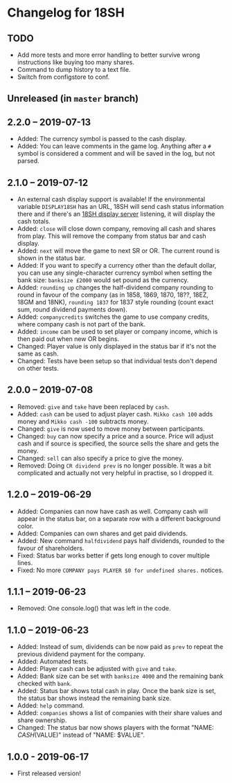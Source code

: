 # Changelog for 18SH

## TODO
- Add more tests and more error handling to better survive wrong instructions
like buying too many shares.
- Command to dump history to a text file.
- Switch from configstore to conf.

## Unreleased (in `master` branch)

## 2.2.0 – 2019-07-13
- Added: The currency symbol is passed to the cash display.
- Added: You can leave comments in the game log. Anything after a `#` symbol is
considered a comment and will be saved in the log, but not parsed.

## 2.1.0 – 2019-07-12
- An external cash display support is available! If the environmental variable
`DISPLAY18SH` has an URL, 18SH will send cash status information there and if
there's an [18SH display server](https://github.com/msaari/18sh-display)
listening, it will display the cash totals.
- Added: `close` will close down company, removing all cash and shares from
play. This will remove the company from status bar and cash display.
- Added: `next` will move the game to next SR or OR. The current round is shown
in the status bar.
- Added: If you want to specify a currency other than the default dollar, you
can use any single-character currency symbol when setting the bank size:
`banksize £2000` would set pound as the currency.
- Added: `rounding up` changes the half-dividend company rounding to round in
favour of the company (as in 1858, 1869, 1870, 18??, 18EZ, 18GM and 18NK),
`rounding 1837` for 1837 style rounding (count exact sum, round dividend
payments down).
- Added: `companycredits` switches the game to use company credits, where company
cash is not part of the bank.
- Added: `income` can be used to set player or company income, which is then
paid out when new OR begins.
- Changed: Player value is only displayed in the status bar if it's not the
same as cash.
- Changed: Tests have been setup so that individual tests don't depend on other
tests.

## 2.0.0 – 2019-07-08
- Removed: `give` and `take` have been replaced by `cash`.
- Added: `cash` can be used to adjust player cash. `Mikko cash 100` adds money
and `Mikko cash -100` subtracts money.
- Changed: `give` is now used to move money between participants.
- Changed: `buy` can now specify a price and a source. Price will adjust cash
and if source is specified, the source sells the share and gets the money.
- Changed: `sell` can also specify a price to give the money.
- Removed: Doing `CR dividend prev` is no longer possible. It was a bit
complicated and actually not very helpful in practise, so I dropped it.

## 1.2.0 – 2019-06-29
- Added: Companies can now have cash as well. Company cash will appear in the
status bar, on a separate row with a different background color.
- Added: Companies can own shares and get paid dividends.
- Added: New command `halfdividend` pays half dividends, rounded to the favour
of shareholders.
- Fixed: Status bar works better if gets long enough to cover multiple lines.
- Fixed: No more `COMPANY pays PLAYER $0 for undefined shares.` notices.

## 1.1.1 – 2019-06-23
- Removed: One console.log() that was left in the code.

## 1.1.0 – 2019-06-23
- Added: Instead of sum, dividends can be now paid as `prev` to repeat the
previous dividend payment for the company.
- Added: Automated tests.
- Added: Player cash can be adjusted with `give` and `take`.
- Added: Bank size can be set with `banksize 4000` and the remaining bank
checked with `bank`.
- Added: Status bar shows total cash in play. Once the bank size is set, the
status bar shows instead the remaining bank size.
- Added: `help` command.
- Added: `companies` shows a list of companies with their share values and
share ownership.
- Changed: The status bar now shows players with the format "NAME: $CASH
($VALUE)" instead of "NAME: $VALUE".

## 1.0.0 - 2019-06-17
- First released version!
